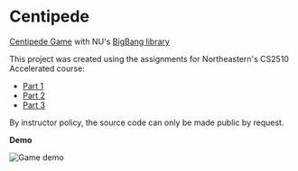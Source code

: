 # Centipede
[Centipede Game](https://en.wikipedia.org/wiki/Centipede_(video_game)) with NU's [BigBang library](https://course.ccs.neu.edu/cs2510h/image-doc.html)

This project was created using the assignments for Northeastern's CS2510 Accelerated course:
- [Part 1](https://github.com/h0rban/Centipede/blob/master/assignment_part_1.pdf)
- [Part 2](https://github.com/h0rban/Centipede/blob/master/assignment_part_2.pdf)
- [Part 3](https://github.com/h0rban/Centipede/blob/master/assignment_part_3.pdf)

By instructor policy, the source code can only be made public by request.

**Demo**

![Game demo](https://github.com/h0rban/Centipede/blob/master/centipede.gif)
